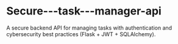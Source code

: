 # Secure---task---manager-api
A secure backend API for managing tasks with authentication and cybersecurity best practices (Flask + JWT + SQLAlchemy).
